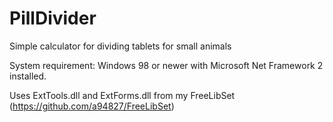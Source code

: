 # PillDivider
Simple calculator for dividing tablets for small animals

System requirement:
Windows 98 or newer with Microsoft Net Framework 2 installed.

Uses ExtTools.dll and ExtForms.dll from my FreeLibSet (https://github.com/a94827/FreeLibSet)
